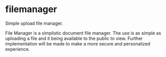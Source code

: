 # filemanager
Simple upload file manager.

File Manager is a simplistic document file manager. The use is as simple as uploading a file and it being available to the public to view.
Further implementation will be made to make a more secure and personalized experience.
